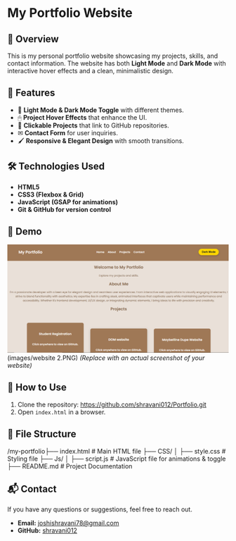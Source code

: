 # My Portfolio Website

## 📌 Overview
This is my personal portfolio website showcasing my projects, skills, and contact information. The website has both **Light Mode** and **Dark Mode** with interactive hover effects and a clean, minimalistic design.

## 🚀 Features
- 🎨 **Light Mode & Dark Mode Toggle** with different themes.
- 🖱 **Project Hover Effects** that enhance the UI.
- 📂 **Clickable Projects** that link to GitHub repositories.
- ✉ **Contact Form** for user inquiries.
- 🖌 **Responsive & Elegant Design** with smooth transitions.

## 🛠 Technologies Used
- **HTML5**
- **CSS3 (Flexbox & Grid)**
- **JavaScript (GSAP for animations)**
- **Git & GitHub for version control**

## 🎥 Demo
![Website Screenshot](images/website.PNG)(images/website 2.PNG) *(Replace with an actual screenshot of your website)*

## 📝 How to Use
1. Clone the repository:
https://github.com/shravani012/Portfolio.git
2. Open `index.html` in a browser.
## 📄 File Structure
/my-portfolio├── index.html # Main HTML file ├── CSS/ │ ├── style.css # Styling file ├── Js/ │ ├── script.js # JavaScript file for animations & toggle ├── README.md # Project Documentation

## 📬 Contact
If you have any questions or suggestions, feel free to reach out.

- **Email:** joshishravani78@gmail.com
- **GitHub:** [shravani012](https://github.com/shravani012)



